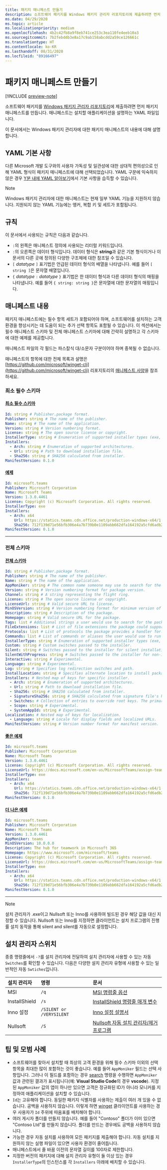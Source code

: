 ```yaml
---
title: 패키지 매니페스트 만들기
description: 소프트웨어 패키지를 Windows 패키지 관리자 리포지토리에 제출하려면 먼저 패키지 매니페스트를 만듭니다.
ms.date: 04/29/2020
ms.topic: article
ms.localizationpriority: medium
ms.openlocfilehash: 4b2c42fb8a9f8eb741ce253c3ea110fe4eeb10a3
ms.sourcegitcommit: 7b2febddb3e8a17c9ab158abcdd2a59ce126661c
ms.translationtype: HT
ms.contentlocale: ko-KR
ms.lasthandoff: 08/31/2020
ms.locfileid: "89166497"
---
```

# <a name="create-your-package-manifest"></a>패키지 매니페스트 만들기

[!INCLUDE [preview-note](../../includes/package-manager-preview.md)]

소프트웨어 패키지를 [Windows 패키지 관리자 리포지토리](repository.md)에 제출하려면 먼저 패키지 매니페스트를 만듭니다. 매니페스트는 설치할 애플리케이션을 설명하는 YAML 파일입니다.

이 문서에서는 Windows 패키지 관리자에 대한 패키지 매니페스트의 내용에 대해 설명합니다.

## <a name="yaml-basics"></a>YAML 기본 사항

다른 Microsoft 개발 도구와의 사용자 가독성 및 일관성에 대한 상대적 편의성으로 인해 YAML 형식이 패키지 매니페스트에 대해 선택되었습니다. YAML 구문에 익숙하지 않은 경우 [Y분 내에 YAML 알아보기](https://learnxinyminutes.com/docs/yaml/)에서 기본 사항을 습득할 수 있습니다.

> [!NOTE]
> Windows 패키지 관리자에 대한 매니페스트는 현재 일부 YAML 기능을 지원하지 않습니다. 지원되지 않는 YAML 기능에는 앵커, 복합 키 및 세트가 포함됩니다.

## <a name="conventions"></a>규칙

이 문서에서 사용되는 규칙은 다음과 같습니다.

* `:`의 왼쪽은 매니페스트 정의에 사용되는 리터럴 키워드입니다.
* `:`의 오른쪽은 데이터 형식입니다. 데이터 형식은 **string**과 같은 기본 형식이거나 이 문서의 다른 곳에 정의된 다양한 구조체에 대한 참조일 수 있습니다.
* `[` *datatype* `]` 표기법은 언급된 데이터 형식의 배열을 나타냅니다. 예를 들어 `[ string ]`은 문자열 배열입니다.
* `{` *datatype* `:` *datatype* `}` 표기법은 한 데이터 형식과 다른 데이터 형식의 매핑을 나타냅니다. 예를 들어 `{ string: string }`은 문자열에 대한 문자열의 매핑입니다.

## <a name="manifest-contents"></a>매니페스트 내용

패키지 매니페스트에는 필수 항목 세트가 포함되어야 하며, 소프트웨어를 설치하는 고객 환경을 향상시키는 데 도움이 되는 추가 선택 항목도 포함될 수 있습니다. 이 섹션에서는 필수 매니페스트 스키마 및 전체 매니페스트 스키마에 대해 간략히 설명하고 각 스키마에 대한 예제를 제공합니다.

매니페스트 파일의 각 필드는 파스칼식 대/소문자 구분이어야 하며 중복될 수 없습니다.

매니페스트의 항목에 대한 전체 목록과 설명은 [https://github.com/microsoft/winget-cli](https://github.com/microsoft/winget-cli) 리포지토리의 [매니페스트 사양](https://github.com/microsoft/winget-cli/blob/master/doc/ManifestSpecv0.1.md)을 참조하세요.

### <a name="minimal-required-schema"></a>최소 필수 스키마

#### <a name="minimal-required-schema"></a>[최소 필수 스키마](#tab/minschema/)

```yaml
Id: string # Publisher.package format.
Publisher: string # The name of the publisher.
Name: string # The name of the application.
Version: string # Version numbering format.
License: string # The open source license or copyright.
InstallerType: string # Enumeration of supported installer types (exe, msi, msix, inno, wix, nullsoft, appx).
Installers:
  - Arch: string # Enumeration of supported architectures.
  - Url: string # Path to download installation file.
  - Sha256: string # SHA256 calculated from installer.
ManifestVersion: 0.1.0
```

#### <a name="example"></a>[예제](#tab/minexample/)

```yaml
Id: microsoft.teams
Publisher: Microsoft Corporation
Name: Microsoft Teams
Version: 1.3.0.4461
License: Copyright (c) Microsoft Corporation. All rights reserved.
InstallerType: exe
Installers:
  - Arch: x64
    Url: https://statics.teams.cdn.office.net/production-windows-x64/1.3.00.4461/Teams_windows_x64.exe
    Sha256: 712f139d71e56bfb306e4a7b739b0e1109abb662dfa164192a5cfd6adb24a4e1
ManifestVersion: 0.1.0
```

* * *

### <a name="complete-schema"></a>전체 스키마

#### <a name="complete-schema"></a>[전체 스키마](#tab/compschema/)

```yaml
Id: string # Publisher.package format.
Publisher: string # The name of the publisher.
Name: string # The name of the application.
AppMoniker: string # The common name someone may use to search for the package.
Version: string # Version numbering format for package version.
Channel: string # A string representing the flight ring.
License: string # The open source license or copyright.
LicenseUrl: string # Valid secure URL to license.
MinOSVersion: string # Version numbering format for minimum version of Windows supported.
Description: string # Description of the package.
Homepage: string # Valid secure URL for the package.
Tags: list # Additional strings a user would use to search for the package.
FileExtensions: list # List of file extensions the package could support.
Protocols: list # List of protocols the package provides a handler for.
Commands: list # List of commands or aliases the user would use to run the package.
InstallerType: string # Enumeration of supported installer types (exe, msi, msix, inno, wix, nullsoft, appx).
Custom: string # Custom switches passed to the installer.
Silent: string # Switches passed to the installer for silent installation.
SilentWithProgress: string # Switches passed to the installer for non-interactive install.
Interactive: string # Experimental.
Language: string # Experimental.
Log: string # Specifies log redirection switches and path.
InstallLocation: string # Specifies alternate location to install package.
Installers: # Nested map of keys for specific installer.
  - Arch: string # Enumeration of supported architectures.
  - Url: string # Path to download installation file.
  - Sha256: string # SHA256 calculated from installer.
  - SignatureSha256: string # SHA256 calculated from signature file's hash of MSIX file.
  - Switches: # Collection of entries to override root keys. The primary supported values are: Custom, Silent, SilentWithProgress, Interactive. For a complete list see the specification at https://github.com/microsoft/winget-cli/blob/master/doc/ManifestSpecv0.1.md.
  - Scope: string # Experimental.
  - SystemAppId: string # Experimental.
Localization: # Nested map of keys for localization.
  - Language: string # Locale for display fields and localized URLs.
ManifestVersion: string # Version number format for manifest version.
```

#### <a name="good-example"></a>[좋은 예제](#tab/good/)

```yaml
Id: microsoft.teams
Publisher: Microsoft Corporation
Name: Microsoft Teams
Version: 1.3.0.4461
License: Copyright (c) Microsoft Corporation. All rights reserved.
LicenseUrl: https://docs.microsoft.com/en-us/MicrosoftTeams/assign-teams-licenses
InstallerType: exe
Installers:
  - Arch: x64
    Url: https://statics.teams.cdn.office.net/production-windows-x64/1.3.00.4461/Teams_windows_x64.exe
    Sha256: 712f139d71e56bfb306e4a7b739b0e1109abb662dfa164192a5cfd6adb24a4e1
ManifestVersion: 0.1.0
```

#### <a name="better-example"></a>[더 나은 예제](#tab/better/)

```yaml
Id: microsoft.teams
Publisher: Microsoft Corporation
Name: Microsoft Teams
Version: 1.3.0.4461
AppMoniker: teams
MinOSVersion: 10.0.0.0
Description: The hub for teamwork in Microsoft 365
Homepage: https://www.microsoft.com/microsoft/teams
License: Copyright (c) Microsoft Corporation. All rights reserved.
LicenseUrl: https://docs.microsoft.com/en-us/MicrosoftTeams/assign-teams-licenses
InstallerType: exe
Installers:
  - Arch: x64
    Url: https://statics.teams.cdn.office.net/production-windows-x64/1.3.00.4461/Teams_windows_x64.exe
    Sha256: 712f139d71e56bfb306e4a7b739b0e1109abb662dfa164192a5cfd6adb24a4e1
ManifestVersion: 0.1.0
```

* * *

> [!NOTE]
> 설치 관리자가 .exe이고 Nullsoft 또는 Inno를 사용하여 빌드된 경우 해당 값을 대신 지정할 수 있습니다. Nullsoft 또는 Inno를 지정하면 클라이언트는 설치 프로그램의 진행률 설치 동작을 통해 silent and silent를 자동으로 설정합니다.

## <a name="installer-switches"></a>설치 관리자 스위치

종종 명령줄에서 `-?`를 설치 관리자에 전달하여 설치 관리자에 사용할 수 있는 자동 `Switches`를 확인할 수 있습니다. 다음은 다양한 설치 관리자 유형에 사용할 수 있는 일반적인 자동 `Swtiches`입니다.

| 설치 관리자 | 명령  | 문서 |  
| :--- | :-- | :--- |  
| MSI | `/q` | [MSI 명령줄 옵션](/windows/win32/msi/command-line-options) |
| InstallShield | `/s`  | [InstallShield 명령줄 매개 변수](https://docs.flexera.com/installshield19helplib/helplibrary/IHelpSetup_EXECmdLine.htm) |
| Inno 설정 | `/SILENT or /VERYSILENT` | [Inno 설정 설명서](https://jrsoftware.org/ishelp/) |
| Nullsoft | `/S` | [Nullsoft 자동 설치 관리자/제거 프로그램](https://nsis.sourceforge.io/Docs/Chapter4.html#silent) |

## <a name="tips-and-best-practices"></a>팁 및 모범 사례

* 소프트웨어를 찾아서 설치할 때 최상의 고객 환경을 위해 필수 스키마 이외의 선택 항목을 최대한 많이 포함하는 것이 좋습니다. 예를 들어 `AppMoniker` 필드는 선택 사항입니다. 그러나 이 필드를 포함하는 경우 [search](../winget/search.md) 명령을 수행하면 `AppMoniker` 값과 관련된 결과가 표시됩니다(예:  **Visual Studio Code**의 경우 **vscode**). 지정된 `AppMoniker` 값의 앱이 하나만 있으면 고객은 정규화된 ID가 아니라 모니커를 지정하여 애플리케이션을 설치할 수 있습니다.
* `Id`는 고유해야 합니다. 동일한 패키지 식별자를 사용하는 제출이 여러 개 있을 수 없습니다. 공백을 사용하지 않습니다. 이렇게 하면 [winget](../index.md) 클라이언트를 사용하는 경우 사용자가 `Id` 주위에 따옴표를 배치해야 합니다.
* 여러 게시자 폴더를 만들지 않습니다. 예를 들어 "Contoso" 폴더가 이미 있으면 "Contoso Ltd"를 만들지 않습니다. 폴더를 만드는 경우에도 공백을 사용하지 않습니다.
* 가능한 경우 자동 설치를 사용하여 모든 패키지를 제출해야 합니다. 자동 설치를 지원하지 않는 실행 파일이 있으면 사용자 환경이 줄어듭니다.
* 매니페스트에서 줄 바꿈 이전의 문자열 길이를 100자로 제한합니다.
* 지정한 버전의 패키지에 대해 설치 관리자 유형이 둘 이상 있는 경우 `InstallerType`의 인스턴스를 각 `Installers` 아래에 배치할 수 있습니다.